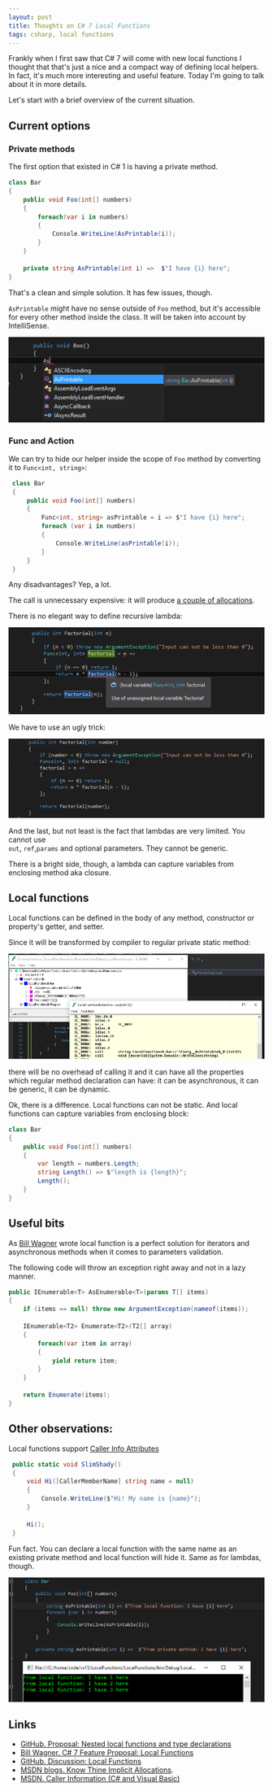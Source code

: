 ```yaml
---
layout: post
title: Thoughts on C# 7 Local Functions
tags: csharp, local functions
---
```


Frankly when I first saw that C# 7 will come with new local functions I thought that that's just a nice and a
compact way of defining local helpers.
In fact, it's much more interesting and useful feature. Today I'm going to talk about it in more details.

Let's start with a brief overview of the current situation.

## Current options 

### Private methods

The first option that existed in C# 1 is having a private method.

``` csharp
class Bar
{
    public void Foo(int[] numbers)
    {
        foreach(var i in numbers)
        {
            Console.WriteLine(AsPrintable(i));
        }
    }
    
    private string AsPrintable(int i) =>  $"I have {i} here";
}
```

That's a clean and simple solution. It has few issues, though. 

`AsPrintable` might have no sense outside of `Foo` method, but it's accessible for every other method inside the class.
It will be taken into account by IntelliSense.

![Private method discoverable via IntelliSense](/images/thoughts-on-local-functions/private-method-discoverable.png)


### Func and Action

We can try to hide our helper inside the scope of `Foo` method by converting it to `Func<int, string>`:

``` csharp
 class Bar
 {
     public void Foo(int[] numbers)
     {
         Func<int, string> asPrintable = i => $"I have {i} here"; 
         foreach (var i in numbers)
         {
             Console.WriteLine(asPrintable(i));
         }
     }
 }
```

Any disadvantages? Yep, a lot. 

The call is unnecessary expensive: it will produce [a couple of allocations](http://blogs.msdn.com/b/pfxteam/archive/2012/02/03/10263921.aspx).

There is no elegant way to define recursive lambda: 

![Lambda can not be recursive](/images/thoughts-on-local-functions/func-factorial-not-compilable.png)

We have to use an ugly trick:  

![Lambda can not be recursive](/images/thoughts-on-local-functions/func-factorial-ugly.png)

And the last, but not least is the fact that lambdas are very limited. You cannot use  
 `out`, `ref`,`params` and optional parameters. They cannot be generic. 
 
There is a bright side, though, a lambda can capture variables from enclosing method aka closure.
 
## Local functions

Local functions can be defined in the body of any method, constructor or property's getter, and setter.

Since it will be transformed by compiler to regular private static method: 

![Local function decompiled](/images/thoughts-on-local-functions/local-function-decompiled.png)

there will be no overhead of calling it and it can have all the properties which regular method declaration can have: 
it can be asynchronous, it can be generic, it can be dynamic. 

Ok, there is a difference. Local functions can not be static. And local functions can capture variables from enclosing block:

```csharp
class Bar
{
    public void Foo(int[] numbers)
    {
        var length = numbers.Length;
        string Length() => $"length is {length}";
        Length();
    }
}
```

## Useful bits

As [Bill Wagner](http://thebillwagner.com/Blog/Item/2016-03-02-C7FeatureProposalLocalFunctions) wrote 
local function is a perfect solution for iterators and asynchronous methods when it comes to parameters validation.

The following code will throw an exception right away and not in a lazy manner.

```csharp
public IEnumerable<T> AsEnumerable<T>(params T[] items)
{
    if (items == null) throw new ArgumentException(nameof(items));

    IEnumerable<T2> Enumerate<T2>(T2[] array)
    {
        foreach(var item in array)
        {
            yield return item;
        }
    }

    return Enumerate(items);
}
```


## Other observations: 

Local functions support [Caller Info Attributes](https://msdn.microsoft.com/en-us/library/hh534540.aspx)

``` csharp
 public static void SlimShady()
 {
     void Hi([CallerMemberName] string name = null)
     {
         Console.WriteLine($"Hi! My name is {name}");
     }

     Hi();
 }

```

Fun fact. You can declare a local function with the same name as an existing private method and local function will hide it. 
Same as for lambdas, though.

![Local function has priority over private method](/images/thoughts-on-local-functions/local-function-priority-over-private-method.png)

## Links

* [GitHub. Proposal: Nested local functions and type declarations](https://github.com/dotnet/roslyn/issues/259)
* [Bill Wagner. C# 7 Feature Proposal: Local Functions](http://thebillwagner.com/Blog/Item/2016-03-02-C7FeatureProposalLocalFunctions)
* [GitHub. Discussion: Local Functions](https://github.com/dotnet/roslyn/issues/2930)
* [MSDN blogs. Know Thine Implicit Allocations](http://blogs.msdn.com/b/pfxteam/archive/2012/02/03/10263921.aspx).
* [MSDN. Caller Information (C# and Visual Basic)](https://msdn.microsoft.com/en-us/library/hh534540.aspx)